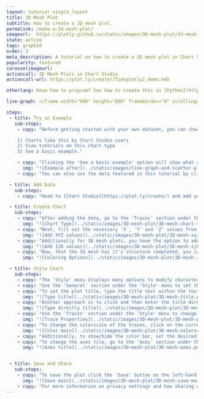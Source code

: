 ```yaml
---
layout: tutorial-single_layout
title: 3D Mesh Plot
subtitle: How to create a 3D mesh plot.
permalink: /make-a-3d-mesh-plot/
imageurl:  https://plotly.github.io/static/images/3D-mesh-plot/3d-mesh-thumbnail.png
state: active
tags: graph3d
order: 3
meta_description: A tutorial on how to create a 3D mesh plot in Chart Studio.
popularity: featured
carouselimageurl:
actioncall: 3D Mesh Plots in Chart Studio
actioncall-url: https://plot.ly/create/?fid=plotly2_demo:445

otherlang: Know how to program? See how to create this in [Python](https://plot.ly/python/3d-mesh-plots/) or [R](https://plot.ly/r/3d-mesh-plots/).

live-graph: <iframe width="900" height="800" frameborder="0" scrolling="no" src="//plot.ly/~plotly2_demo/445.embed"></iframe>

steps:
 - title: Try an Example
   sub-steps:
    - copy: "Before getting started with your own dataset, you can check out an example. First, select the 'Type' menu. Hovering the mouse over the chart type icon will display three options:

    1) Charts like this by Chart Studio users
    2) View tutorials on this chart type
    3) See a basic example."

    - copy: "Clicking the 'See a basic example' option will show what a sample chart looks like after adding data and editing with the style. You'll also see what labels and style attributes were selected for this specific chart, as well as the end result."
      img: "![Example after](../static/images/line-graph-and-scatter-plot-with-excel/scatter-try-example.gif)"
    - copy: "You can also use the data featured in this tutorial by clicking on 'Open This Data in Chart Studio' on the left-hand side. It'll open in Chart Studio."

 - title: Add Data
   sub-steps:
    - copy: "Head to [Chart Studio](https://plot.ly/create/) and add your data. You have the option of typing directly in the grid, uploading your file, or entering a URL of an online dataset. Chart Studio accepts .xls, .xlsx, or .csv files. For more information on how to enter your data, see [this](https://help.plot.ly/add-data-to-the-plotly-grid/) tutorial."

 - title: Create Chart
   sub-steps:
    - copy: "After adding the data, go to the 'Traces' section under the 'Structure' menu on the left-hand side. Choose the 'Type' of trace, then choose '3D Mesh' under '3D' chart type."
      img: "![Chart Type](../static/images/3D-mesh-plot/3D-mesh-chart-type.png)"
    - copy: "Next, fill out the necessary 'X', 'Y' and 'Z' values from their respective dropdown menus. This will create a raw 3D mesh, as seen below."
      img: "![Add XYZ values](../static/images/3D-mesh-plot/3D-mesh-xyz.png)"
    - copy: "Additionally for 3D mesh plots, you have the option to add values for the attributes 'I', 'J' and 'K' that can be found immediately below within the trace panel."
      img: "![Add IJK values](../static/images/3D-mesh-plot/3D-mesh-ijk.png)"
    - copy: "Now, that the 3d mesh has it's structure completed, you can now add the coloring options via the following attributes: 'Intensity', 'Facecolor' or 'Vertexcolor'. The attribute 'Intensity' sets the vertex intensity values, 'Facecolor' sets the color of each face and 'Vertex' sets the color of each vertex. In this example, the coloring is set via the attribute 'Intensity' using 'Y' axis values."
      img: "![Coloring Options](../static/images/3D-mesh-plot/3D-mesh-intensity.png)"

 - title: Style Chart
   sub-steps:
    - copy: "The 'Style' menu displays many options to modify characteristics of the overall chart layout or the individual traces. To see more options about styling the chart, visit the [style and layout](https://help.plot.ly/tutorials/#layout) section of the Chart Studio documentation."
    - copy: "Use the 'General' section under the 'Style' menu to set the plot title, as well as change the layout background, margin color and font styles."
    - copy: "To set the plot title, type the title text within the textbox provided under the 'Title' property."
      img: "![Type title](../static/images/3D-mesh-plot/3D-mesh-title.png)"
    - copy: "Another approach is to click and then enter the title directly on the plot interface."
      img: "![Type directly title](../static/images/3D-mesh-plot/3D-mesh-title-direct.png)"
    - copy: "Use the 'Traces' section under the 'Style' menu to change the properties of the 3D mesh such as the colorscale, lighting effects and its position, and hoverinfo."
      img: "![Trace Properties](../static/images/3D-mesh-plot/3D-mesh-properties.png)"
    - copy: "To change the colorscale of the traces, click on the current colorscale next to the attribute 'Colorscale' which will display the available colorscale types within the dropdown menu and the corresponding preset colorscales that are available under that type. Then choose the desired colorscale. To reverse the chosen colorscale, set the 'Orientation' attribute to 'Reversed', as seen below."
      img: "![Color main](../static/images/3D-mesh-plot/3D-mesh-colorscale.png)"
    - copy: "Additionally, to show/hide the color bar, set the desired option next to the attribute 'Color Bar'. Use the 'Color Bar' section under the 'Style' menu, to change the properties of the color bar."
    - copy: "To change the axes tile, go to the 'Axes' section under the 'Style' menu and type the title text within the textbox provided under the 'Title' property for each axis."
      img: "![Axes title](../static/images/3D-mesh-plot/3D-mesh-axes.png)"


 - title: Save and Share
   sub-steps:
    - copy: "To save the plot click the 'Save' button on the left-hand side. A save modal will appear, as seen below, where you can specify the filenames and privacy settings for your plot and data grid."
      img: "![Save main](../static/images/3D-mesh-plot/3D-mesh-save-main.png)"
    - copy: "For more information on privacy settings and how sharing works, visit Chart Studio's [sharing tutorial](http://help.plot.ly/save-share-and-export-in-plotly/)."
---
```

